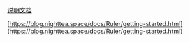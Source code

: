 [说明文档](https://blog.nighttea.space/docs/Ruler/getting-started.html)

[https://blog.nighttea.space/docs/Ruler/getting-started.html](https://blog.nighttea.space/docs/Ruler/getting-started.html)